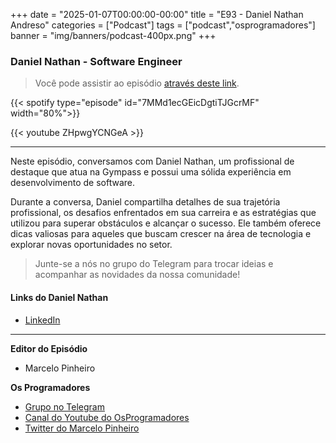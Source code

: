 +++
date = "2025-01-07T00:00:00-00:00"
title = "E93 - Daniel Nathan Andreso"
categories = ["Podcast"]
tags = ["podcast","osprogramadores"]
banner = "img/banners/podcast-400px.png"
+++

###  Daniel Nathan - Software Engineer
> Você pode assistir ao episódio [através deste link](https://www.youtube.com/watch?v=ZHpwgYCNGeA).



{{< spotify type="episode" id="7MMd1ecGEicDgtiTJGcrMF" width="80%">}}


{{< youtube ZHpwgYCNGeA >}}

___

Neste episódio, conversamos com Daniel Nathan, um profissional de destaque que atua na Gympass e possui uma sólida experiência em desenvolvimento de software.

Durante a conversa, Daniel compartilha detalhes de sua trajetória profissional, os desafios enfrentados em sua carreira e as estratégias que utilizou para superar obstáculos e alcançar o sucesso. Ele também oferece dicas valiosas para aqueles que buscam crescer na área de tecnologia e explorar novas oportunidades no setor.


> Junte-se a nós no grupo do Telegram para trocar ideias e acompanhar as novidades da nossa comunidade!

#### Links do Daniel Nathan

* [LinkedIn](https://www.linkedin.com/in/daniel-nathan-andreso/)

___


**Editor do Episódio**

- Marcelo Pinheiro

**Os Programadores**

- [Grupo no Telegram](https://t.me/osprogramadores)
- [Canal do Youtube do OsProgramadores](https://www.youtube.com/channel/UCt_YNYGl6K5yNXlXEQDdwWg?view_as=subscriber)
- [Twitter do Marcelo Pinheiro](https://twitter.com/mpinheir)
